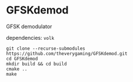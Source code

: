 # GFSKdemod
GFSK demodulator

dependencies: ``volk``

```
git clone --recurse-submodules https://github.com/theverygaming/GFSKdemod.git
cd GFSKdemod
mkdir build && cd build
cmake ..
make
```